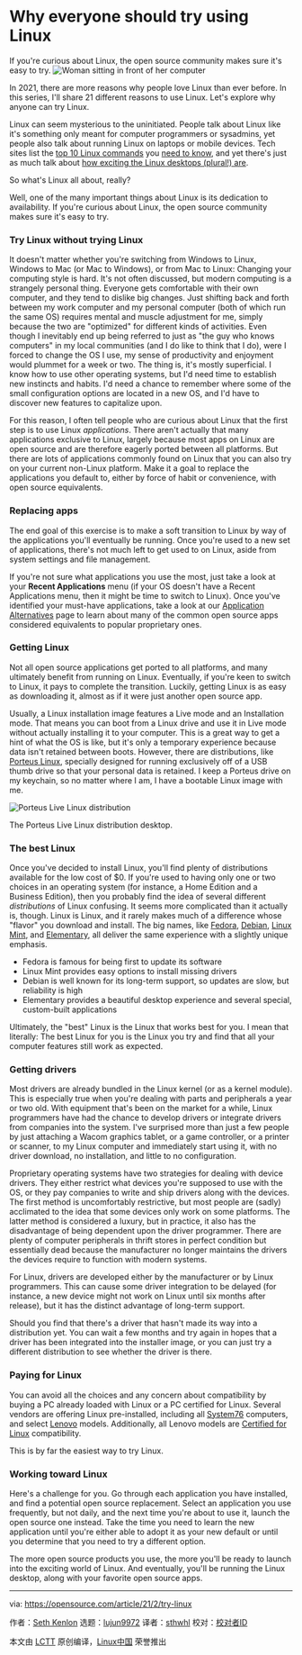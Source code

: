 [#]: collector: (lujun9972)
[#]: translator: (sthwhl)
[#]: reviewer: ( )
[#]: publisher: ( )
[#]: url: ( )
[#]: subject: (Why everyone should try using Linux)
[#]: via: (https://opensource.com/article/21/2/try-linux)
[#]: author: (Seth Kenlon https://opensource.com/users/seth)

Why everyone should try using Linux
======
If you're curious about Linux, the open source community makes sure it's
easy to try.
![Woman sitting in front of her computer][1]

In 2021, there are more reasons why people love Linux than ever before. In this series, I'll share 21 different reasons to use Linux. Let's explore why anyone can try Linux.

Linux can seem mysterious to the uninitiated. People talk about Linux like it's something only meant for computer programmers or sysadmins, yet people also talk about running Linux on laptops or mobile devices. Tech sites list the [top 10 Linux commands][2] you [need to know][3], and yet there's just as much talk about [how exciting the Linux desktops (plural!) are][4].

So what's Linux all about, really?

Well, one of the many important things about Linux is its dedication to availability. If you're curious about Linux, the open source community makes sure it's easy to try.

### Try Linux without trying Linux

It doesn't matter whether you're switching from Windows to Linux, Windows to Mac (or Mac to Windows), or from Mac to Linux: Changing your computing style is hard. It's not often discussed, but modern computing is a strangely personal thing. Everyone gets comfortable with their own computer, and they tend to dislike big changes. Just shifting back and forth between my work computer and my personal computer (both of which run the same OS) requires mental and muscle adjustment for me, simply because the two are "optimized" for different kinds of activities. Even though I inevitably end up being referred to just as "the guy who knows computers" in my local communities (and I do like to think that I do), were I forced to change the OS I use, my sense of productivity and enjoyment would plummet for a week or two. The thing is, it's mostly superficial. I know how to use other operating systems, but I'd need time to establish new instincts and habits. I'd need a chance to remember where some of the small configuration options are located in a new OS, and I'd have to discover new features to capitalize upon.

For this reason, I often tell people who are curious about Linux that the first step is to use Linux _applications_. There aren't actually that many applications exclusive to Linux, largely because most apps on Linux are open source and are therefore eagerly ported between all platforms. But there are lots of applications commonly found on Linux that you can also try on your current non-Linux platform. Make it a goal to replace the applications you default to, either by force of habit or convenience, with open source equivalents.

### Replacing apps

The end goal of this exercise is to make a soft transition to Linux by way of the applications you'll eventually be running. Once you're used to a new set of applications, there's not much left to get used to on Linux, aside from system settings and file management.

If you're not sure what applications you use the most, just take a look at your **Recent Applications** menu (if your OS doesn't have a Recent Applications menu, then it might be time to switch to Linux). Once you've identified your must-have applications, take a look at our [Application Alternatives][5] page to learn about many of the common open source apps considered equivalents to popular proprietary ones.

### Getting Linux

Not all open source applications get ported to all platforms, and many ultimately benefit from running on Linux. Eventually, if you're keen to switch to Linux, it pays to complete the transition. Luckily, getting Linux is as easy as downloading it, almost as if it were just another open source app.

Usually, a Linux installation image features a Live mode and an Installation mode. That means you can boot from a Linux drive and use it in Live mode without actually installing it to your computer. This is a great way to get a hint of what the OS is like, but it's only a temporary experience because data isn't retained between boots. However, there are distributions, like [Porteus Linux][6], specially designed for running exclusively off of a USB thumb drive so that your personal data is retained. I keep a Porteus drive on my keychain, so no matter where I am, I have a bootable Linux image with me.

![Porteus Live Linux distribution][7]

The Porteus Live Linux distribution desktop.

### The best Linux

Once you've decided to install Linux, you'll find plenty of distributions available for the low cost of $0. If you're used to having only one or two choices in an operating system (for instance, a Home Edition and a Business Edition), then you probably find the idea of several different _distributions_ of Linux confusing. It seems more complicated than it actually is, though. Linux is Linux, and it rarely makes much of a difference whose "flavor" you download and install. The big names, like [Fedora][8], [Debian][9], [Linux Mint][10], and [Elementary][11], all deliver the same experience with a slightly unique emphasis.

  * Fedora is famous for being first to update its software
  * Linux Mint provides easy options to install missing drivers
  * Debian is well known for its long-term support, so updates are slow, but reliability is high
  * Elementary provides a beautiful desktop experience and several special, custom-built applications



Ultimately, the "best" Linux is the Linux that works best for you. I mean that literally: The best Linux for you is the Linux you try and find that all your computer features still work as expected.

### Getting drivers

Most drivers are already bundled in the Linux kernel (or as a kernel module). This is especially true when you're dealing with parts and peripherals a year or two old. With equipment that's been on the market for a while, Linux programmers have had the chance to develop drivers or integrate drivers from companies into the system. I've surprised more than just a few people by just attaching a Wacom graphics tablet, or a game controller, or a printer or scanner, to my Linux computer and immediately start using it, with no driver download, no installation, and little to no configuration.

Proprietary operating systems have two strategies for dealing with device drivers. They either restrict what devices you're supposed to use with the OS, or they pay companies to write and ship drivers along with the devices. The first method is uncomfortably restrictive, but most people are (sadly) acclimated to the idea that some devices only work on some platforms. The latter method is considered a luxury, but in practice, it also has the disadvantage of being dependent upon the driver programmer. There are plenty of computer peripherals in thrift stores in perfect condition but essentially dead because the manufacturer no longer maintains the drivers the devices require to function with modern systems.

For Linux, drivers are developed either by the manufacturer or by Linux programmers. This can cause some driver integration to be delayed (for instance, a new device might not work on Linux until six months after release), but it has the distinct advantage of long-term support.

Should you find that there's a driver that hasn't made its way into a distribution yet. You can wait a few months and try again in hopes that a driver has been integrated into the installer image, or you can just try a different distribution to see whether the driver is there.

### Paying for Linux

You can avoid all the choices and any concern about compatibility by buying a PC already loaded with Linux or a PC certified for Linux. Several vendors are offering Linux pre-installed, including all [System76][12] computers, and select [Lenovo][13] models. Additionally, all Lenovo models are [Certified for Linux][14] compatibility.

This is by far the easiest way to try Linux.

### Working toward Linux

Here's a challenge for you. Go through each application you have installed, and find a potential open source replacement. Select an application you use frequently, but not daily, and the next time you're about to use it, launch the open source one instead. Take the time you need to learn the new application until you're either able to adopt it as your new default or until you determine that you need to try a different option.

The more open source products you use, the more you'll be ready to launch into the exciting world of Linux. And eventually, you'll be running the Linux desktop, along with your favorite open source apps.

--------------------------------------------------------------------------------

via: https://opensource.com/article/21/2/try-linux

作者：[Seth Kenlon][a]
选题：[lujun9972][b]
译者：[sthwhl](https://github.com/sthwhl)
校对：[校对者ID](https://github.com/校对者ID)

本文由 [LCTT](https://github.com/LCTT/TranslateProject) 原创编译，[Linux中国](https://linux.cn/) 荣誉推出

[a]: https://opensource.com/users/seth
[b]: https://github.com/lujun9972
[1]: https://opensource.com/sites/default/files/styles/image-full-size/public/lead-images/OSDC_women_computing_3.png?itok=qw2A18BM (Woman sitting in front of her computer)
[2]: https://opensource.com/article/19/12/linux-commands
[3]: https://opensource.com/article/18/4/10-commands-new-linux-users
[4]: https://opensource.com/article/20/5/linux-desktops
[5]: https://opensource.com/alternatives
[6]: http://porteus.org
[7]: https://opensource.com/sites/default/files/porteus5.png
[8]: http://getfedora.org
[9]: http://debian.org
[10]: http://linuxmint.com
[11]: http://elementary.io
[12]: http://system76.com
[13]: http://lenovo.com
[14]: https://forums.lenovo.com/t5/Linux-Operating-Systems/ct-p/lx_en
